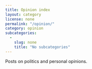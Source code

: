 ```yaml
---
title: Opinion index
layout: category
license: none
permalink: "/opinion/"
category: opinion
subcategories:
  -
    slug: none
    title: "No subcategories"
---
```


Posts on politics and personal opinions.

